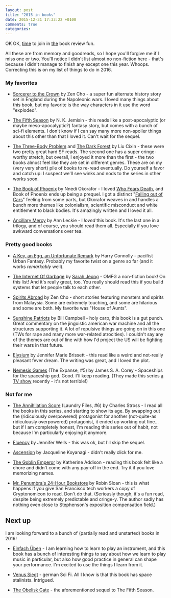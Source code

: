 ```yaml
---
layout: post
title: "2015 in books"
date: 2015-12-31 17:33:22 +0100
comments: true
categories:
---
```


OK OK, [time](http://www.kiranbot.com/2015-reading-log/) to join in
[the](https://medium.com/philosophy-logic/the-best-of-what-i-read-in-2015-ae3491444a5a#.uf7sk9qms)
book review fun.

All these are from memory and goodreads, so I hope you'll forgive me
if I miss one or two. You'll notice I didn't list almost no
non-fiction here - that's because I didn't manage to finish any except
one this year. Whoops. Correcting this is on my list of things to do
in 2016.

### My favorites

* [Sorcerer to the Crown](https://www.goodreads.com/book/show/25104078-sorcerer-to-the-crown)
  by Zen Cho - a super fun alternate history story set in England
  during the Napoleonic wars. I loved many things about this book, but
  my favorite is the way characters in it use the word "exploded".

* [The Fifth Season](https://www.goodreads.com/book/show/19887474-the-fifth-season)
  by N. K. Jemisin - this reads like a post-apocalyptic (or maybe
  meso-apocalyptic?) fantasy story, but comes with a bunch of sci-fi
  elements. I don't know if I can say many more non-spoiler things
  about this other than that I loved it. Can't wait for the sequel.

* [The Three-Body Problem](https://www.goodreads.com/book/show/18245960-the-three-body-problem)
  and
  [The Dark Forest](https://www.goodreads.com/book/show/24375664-the-dark-forest)
  by Liu Cixin - these were two pretty great hard SF reads. The second
  one has a super cringe-worthy stretch, but overall, I enjoyed it
  more than the first - the two books almost feel like they are set in
  different genres. These are on my (very very short) pile of books to
  re-read eventually. Do yourself a favor and catch up: I suspect
  we'll see winks and nods to the series in other works soon.

* [The Book of Phoenix](https://www.goodreads.com/book/show/24779771-the-book-of-phoenix)
  by Nnedi Okorafor - I loved
  [Who Fears Death](https://www.goodreads.com/book/show/7767021-who-fears-death),
  and Book of Phoenix ends up being a prequel. I got a distinct
  "[Falling out of Cars](https://www.goodreads.com/book/show/17383089-falling-out-of-cars)"
  feeling from some parts, but Okorafor weaves in and handles a bunch
  more themes like colonialism, scientific misconduct and white
  entitlement to black bodies. It's amazingly written and I loved it
  all.

* [Ancillary Mercy](https://www.goodreads.com/book/show/24966740-ancillary-mercy)
  by Ann Leckie - I *loved* this book. It's the last one in a trilogy,
  and of course, you should read them all. Especially if you love
  awkward conversations over tea.

### Pretty good books

* [A Key, an Egg, an Unfortunate Remark](https://www.goodreads.com/book/show/24237682-a-key-an-egg-an-unfortunate-remark)
  by Harry Connolly - pacifist Urban Fantasy. Probably my favorite
  twist on a genre so far (and it works *remarkably* well).

* [The Internet Of Garbage](https://www.goodreads.com/book/show/25910742-the-internet-of-garbage)
  by [Sarah Jeong](http://twitter.com/sarahjeong) - OMFG a non-fiction
  book! On this list! And it's really great, too. You really should
  read this if you build systems that let people talk to each other.

* [Spirits Abroad](https://www.goodreads.com/book/show/23837692-spirits-abroad)
  by Zen Cho - short stories featuring monsters and spirits from
  Malaysia. Some are extremely touching, and some are hilarious and
  some are both. My favorite was "House of Aunts".

* [Sunshine Patriots](https://www.goodreads.com/book/show/21215959-sunshine-patriots)
  by Bill Campbell - holy carp, this book is a gut punch. Great
  commentary on the jingoistic american war machine and all the
  structures supporting it. A lot of repulsive things are going on in
  this one (TWs for rape and many more war-related atrocities). I
  couldn't say any of the themes are out of line with how I'd project
  the US will be fighting their wars in that future.

* [Elysium](https://www.goodreads.com/book/show/23688037-elysium) by
  Jennifer Marie Brissett - this read like a weird and not-really
  pleasant fever dream. The writing was great, and I loved
  the plot.

* [Nemesis Games](https://www.goodreads.com/book/show/22886612-nemesis-games)
  (The Expanse, #5) by James S. A. Corey - Spaceships for the
  spaceship god. Good. I'll keep reading. (They made this series
  [a TV show](http://www.imdb.com/title/tt3230854/) recently - it's
  not terrible!)

### Not for me

* [The Annihilation Score](https://www.goodreads.com/book/show/24601568-the-annihilation-score)
  (Laundry Files, #6) by Charles Stross - I read all the books in this
  series, and starting to show its age. By swapping out the
  (ridiculously overpowered) protagonist for another (not-quite-as
  ridiculously overpowered) protagonist, it ended up working out
  fine... but if I am completely honest, I'm reading this series out
  of habit, not because I'm particularly enjoying it anymore.

* [Fluency](https://www.goodreads.com/book/show/22566044-fluency) by
  Jennifer Wells - this was ok, but I'll skip the sequel.

* [Ascension](https://www.goodreads.com/book/show/18277661-ascension)
  by Jacqueline Koyanagi - didn't really click for me.

* [The Goblin Emperor](https://www.goodreads.com/book/show/17404280-the-goblin-emperor)
  by Katherine Addison - reading this book felt like a chore and
  didn't come with any pay-off in the end. Try it if you love
  memorizing names.

* [Mr. Penumbra's 24-Hour Bookstore](https://www.goodreads.com/book/show/16096522-mr-penumbra-s-24-hour-bookstore)
  by Robin Sloan - this is what happens if you give San Francisco tech
  workers a copy of Cryptonomicon to read. Don't do that. (Seriously
  though, it's a fun read, despite being extremely predictable and
  cringe-y.  The author sadly has nothing even close to Stephenson's
  exposition compensation field.)

## Next up

I am looking forward to a bunch of (partially read and unstarted) books in 2016!

* [Einfach Üben](http://www.amazon.de/Einfach-%C3%BCben-%C3%9Cberezepte-Instrumentalisten-Studienbuch/dp/3795787246) -
  I am learning how to learn to play an instrument, and this book has
  a bunch of interesting things to say about how we learn to play
  music in particular, but also how good practice in general can shape
  your performance. I'm excited to use the things I learn from it.

* [Venus Siegt](http://www.amazon.de/Venus-siegt-Dietmar-Dath/dp/3941978187) -
  german Sci Fi. All I know is that this book has space stalinists. Intrigued.

* [The Obelisk Gate](http://www.amazon.com/gp/product/B01922I1GG) -
  the aforementioned sequel to The Fifth Season.
